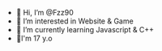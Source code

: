- 👋 Hi, I’m @Fzz90
- 👀 I’m interested in Website & Game
- 🌱 I’m currently learning Javascript & C++
- 🎉I'm 17 y.o

<!---
Fzz90/Fzz90 is a ✨ special ✨ repository because its `README.md` (this file) appears on your GitHub profile.
You can click the Preview link to take a look at your changes.
--->
